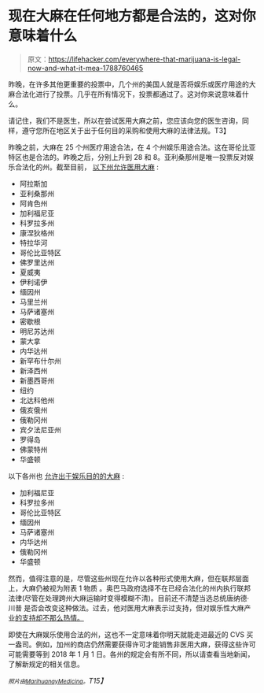 # 现在大麻在任何地方都是合法的，这对你意味着什么

> 原文：<https://lifehacker.com/everywhere-that-marijuana-is-legal-now-and-what-it-mea-1788760465>

昨晚，在许多其他更重要的投票中，几个州的美国人就是否将娱乐或医疗用途的大麻合法化进行了投票。几乎在所有情况下，投票都通过了。这对你来说意味着什么。



请记住，我们不是医生，所以在尝试医用大麻之前，您应该向您的医生咨询，同样，遵守您所在地区关于出于任何目的采购和使用大麻的法律法规。T3】

昨晚之前，大麻在 25 个州医疗用途合法，在 4 个州娱乐用途合法。这在哥伦比亚特区也是合法的。昨晚之后，分别上升到 28 和 8。亚利桑那州是唯一投票反对娱乐合法化的州。截至目前， [以下州允许医用大麻](http://www.vox.com/2016/9/14/12064226/marijuana-legalization-election-vote-california-2016) :

*   阿拉斯加
*   亚利桑那州
*   阿肯色州
*   加利福尼亚
*   科罗拉多州
*   康涅狄格州
*   特拉华河
*   哥伦比亚特区
*   佛罗里达州
*   夏威夷
*   伊利诺伊
*   缅因州
*   马里兰州
*   马萨诸塞州
*   密歇根
*   明尼苏达州
*   蒙大拿
*   内华达州
*   新罕布什尔州
*   新泽西州
*   新墨西哥州
*   纽约
*   北达科他州
*   俄亥俄州
*   俄勒冈州
*   宾夕法尼亚州
*   罗得岛
*   佛蒙特州
*   华盛顿

以下各州也 [允许出于娱乐目的的大麻](http://www.vox.com/2016/9/14/12064226/marijuana-legalization-election-vote-california-2016) :

*   加利福尼亚
*   科罗拉多州
*   哥伦比亚特区
*   缅因州
*   马萨诸塞州
*   内华达州
*   俄勒冈州
*   华盛顿

然而，值得注意的是，尽管这些州现在允许以各种形式使用大麻，但在联邦层面上，大麻仍被视为附表 1 物质 。奥巴马政府选择不在已经合法化的州内执行联邦法律(尽管在处理跨州大麻运输时变得模糊不清)。目前还不清楚当选总统唐纳德·川普 是否会改变这种做法。过去，他对医用大麻表示过支持，但对娱乐性大麻产业[的支持却不那么热情。](https://www.youtube.com/watch?v=dapip0EHYMI&feature=youtu.be&t=59)

即使在大麻娱乐使用合法的州，这也不一定意味着你明天就能走进最近的 CVS 买一盎司。例如，加州的商店仍然需要获得许可才能销售非医用大麻，获得这些许可可能需要等到 2018 年 1 月 1 日。各州的规定会有所不同，所以请查看当地新闻，了解新规定的相关信息。

*<small>照片由</small>*[*<small>MarihuanayMedicina</small>*](https://www.flickr.com/photos/medihuana/9906897843/in/photolist-g6rrzv-bAQy2x-dv8cN3-9fSSos-5eCx9F-dTXiqj-4Np1J9-fwypQR-c7geFS-jwAmuD-51H3Hx-uxm96-g6oTL7-aeLLwP-g6wjoX-osjcrx-7ZpQvZ-9SdUsh-g6oCBY-cnpuG-g6rNai-8ayWV-dw7jZ-g6oTuK-g6pQmj-a7nZyq-cnpuM-cnpuL-8VnXTK-g6oNXh-pgKVSD-mFjJg6-a845m8-g6q6t3-8VP99d-8rYewP-aBmWGk-8rYdYx-yDyWW-a6i5X4-g6v858-EpyyL-8RvGrx-5QdxCw-7v1Q8i-8rYeTZ-8s2iVN-8rYfrn-g6rKad-g6rDGC)*<small>。</small>T15】*